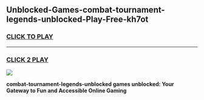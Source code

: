
## Unblocked-Games-combat-tournament-legends-unblocked-Play-Free-kh7ot
<h3>
<a href="https://premium76.site?title=combat-tournament-legends-unblocked&ref=23A">CLICK TO PLAY</a></h3>
<hr>

<h3>
<a href="https://premium76.site?title=combat-tournament-legends-unblocked&ref=23A">CLICK 2 PLAY</a>
  
</h3>

<a href="https://premium76.site?title=combat-tournament-legends-unblocked&ref=23A"><img src="https://clearcache.store/games.png"></a>


**combat-tournament-legends-unblocked games unblocked: Your Gateway to Fun and Accessible Online Gaming**
